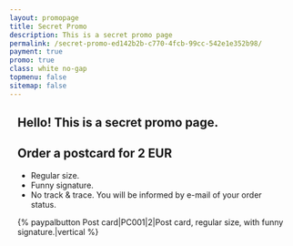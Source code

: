 ```yaml
---
layout: promopage
title: Secret Promo
description: This is a secret promo page
permalink: /secret-promo-ed142b2b-c770-4fcb-99cc-542e1e352b98/
payment: true
promo: true
class: white no-gap
topmenu: false
sitemap: false
---
```


<div class="focus order" style="padding: 0 1em; margin-bottom: 0;">
<div>
    <h2>Hello! This is a secret promo page.</h2>
    <h2>Order a postcard for 2 EUR</h2>
    <ul>
    <li>Regular size.
    </li>
    <li>Funny signature.
    </li>
    <li>No track & trace. You will be informed by e-mail of your order status.
    </li>
    </ul>
</div>
<div>{% paypalbutton Post card|PC001|2|Post card, regular size, with funny signature.|vertical %}</div>
</div>

